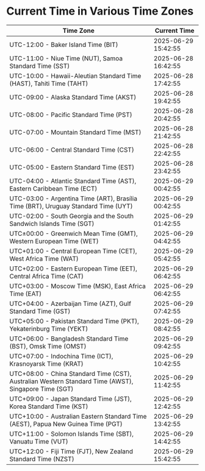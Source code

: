 # Current Time in Various Time Zones

| Time Zone | Current Time |
|-----------|--------------|
| UTC-12:00 - Baker Island Time (BIT) | 2025-06-29 15:42:55 |
| UTC-11:00 - Niue Time (NUT), Samoa Standard Time (SST) | 2025-06-28 16:42:55 |
| UTC-10:00 - Hawaii-Aleutian Standard Time (HAST), Tahiti Time (TAHT) | 2025-06-28 17:42:55 |
| UTC-09:00 - Alaska Standard Time (AKST) | 2025-06-28 19:42:55 |
| UTC-08:00 - Pacific Standard Time (PST) | 2025-06-28 20:42:55 |
| UTC-07:00 - Mountain Standard Time (MST) | 2025-06-28 21:42:55 |
| UTC-06:00 - Central Standard Time (CST) | 2025-06-28 22:42:55 |
| UTC-05:00 - Eastern Standard Time (EST) | 2025-06-28 23:42:55 |
| UTC-04:00 - Atlantic Standard Time (AST), Eastern Caribbean Time (ECT) | 2025-06-29 00:42:55 |
| UTC-03:00 - Argentina Time (ART), Brasília Time (BRT), Uruguay Standard Time (UYT) | 2025-06-29 00:42:55 |
| UTC-02:00 - South Georgia and the South Sandwich Islands Time (SGT) | 2025-06-29 01:42:55 |
| UTC±00:00 - Greenwich Mean Time (GMT), Western European Time (WET) | 2025-06-29 04:42:55 |
| UTC+01:00 - Central European Time (CET), West Africa Time (WAT) | 2025-06-29 05:42:55 |
| UTC+02:00 - Eastern European Time (EET), Central Africa Time (CAT) | 2025-06-29 06:42:55 |
| UTC+03:00 - Moscow Time (MSK), East Africa Time (EAT) | 2025-06-29 06:42:55 |
| UTC+04:00 - Azerbaijan Time (AZT), Gulf Standard Time (GST) | 2025-06-29 07:42:55 |
| UTC+05:00 - Pakistan Standard Time (PKT), Yekaterinburg Time (YEKT) | 2025-06-29 08:42:55 |
| UTC+06:00 - Bangladesh Standard Time (BST), Omsk Time (OMST) | 2025-06-29 09:42:55 |
| UTC+07:00 - Indochina Time (ICT), Krasnoyarsk Time (KRAT) | 2025-06-29 10:42:55 |
| UTC+08:00 - China Standard Time (CST), Australian Western Standard Time (AWST), Singapore Time (SGT) | 2025-06-29 11:42:55 |
| UTC+09:00 - Japan Standard Time (JST), Korea Standard Time (KST) | 2025-06-29 12:42:55 |
| UTC+10:00 - Australian Eastern Standard Time (AEST), Papua New Guinea Time (PGT) | 2025-06-29 13:42:55 |
| UTC+11:00 - Solomon Islands Time (SBT), Vanuatu Time (VUT) | 2025-06-29 14:42:55 |
| UTC+12:00 - Fiji Time (FJT), New Zealand Standard Time (NZST) | 2025-06-29 15:42:55 |
